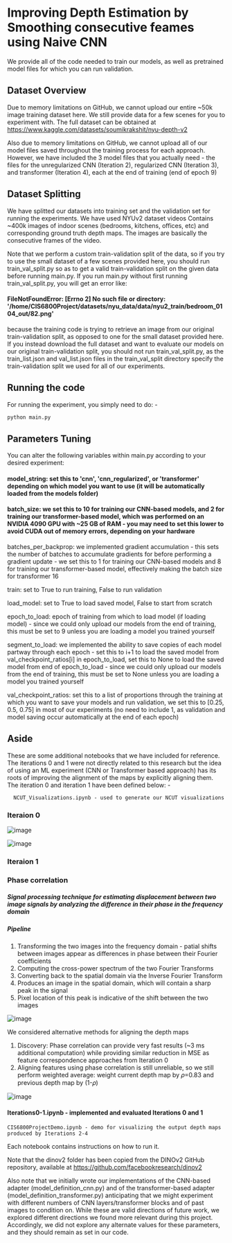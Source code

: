 # Improving Depth Estimation by Smoothing consecutive feames using Naive CNN

We provide all of the code needed to train our models, as well as pretrained model files for which you can run validation.

## Dataset Overview
Due to memory limitations on GitHub, we cannot upload our entire ~50k image training dataset here. We still provide data for a few scenes for you to experiment with. The full dataset can be obtained at https://www.kaggle.com/datasets/soumikrakshit/nyu-depth-v2

Also due to memory limitations on GitHub, we cannot upload all of our model files saved throughout the training process for each approach. However, we have included the 3 model files that you actually need - the files for the unregularized CNN (Iteration 2), regularized CNN (Iteration 3), and transformer (Iteration 4), each at the end of training (end of epoch 9)

## Dataset Splitting
We have splitted our datasets into training set and the validation set for running the experiments. We have used NYUv2 dataset videos Contains ~400k images of indoor scenes (bedrooms, kitchens, offices, etc) and corresponding ground truth depth maps. The images are basically the consecutive frames of the video.

Note that we perform a custom train-validation split of the data, so if you try to use the small dataset of a few scenes provided here, you should run train_val_split.py so as to get a valid train-validation split on the given data before running main.py. If you run main.py without first running train_val_split.py, you will get an error like: 
#### FileNotFoundError: [Errno 2] No such file or directory: '/home/CIS6800Project/datasets/nyu_data/data/nyu2_train/bedroom_0104_out/82.png' 
because the training code is trying to retrieve an image from our original train-validation split, as opposed to one for the small dataset provided here. If you instead download the full dataset and want to evaluate our models on our original train-validation split, you should not run train_val_split.py, as the train_list.json and val_list.json files in the train_val_split directory specify the train-validation split we used for all of our experiments.

## Running the code
For running the experiment, you simply need to do: -

```bash
python main.py
```



## Parameters Tuning
You can alter the following variables within main.py according to your desired experiment:
#### model_string: set this to 'cnn', 'cnn_regularized', or 'transformer' depending on which model you want to use (it will be automatically loaded from the models folder)

#### batch_size: we set this to 10 for training our CNN-based models, and 2 for training our transformer-based model, which was performed on an NVIDIA 4090 GPU with ~25 GB of RAM - you may need to set this lower to avoid CUDA out of memory errors, depending on your hardware

batches_per_backprop: we implemented gradient accumulation - this sets the number of batches to accumulate gradients for before performing a gradient update - we set this to 1 for training our CNN-based models and 8 for training our transformer-based model, effectively making the batch size for transformer 16

train: set to True to run training, False to run validation

load_model: set to True to load saved model, False to start from scratch

epoch_to_load: epoch of training from which to load model (if loading model) - since we could only upload our models from the end of training, this must be set to 9 unless you are loading a model you trained yourself

segment_to_load: we implemented the ability to save copies of each model partway through each epoch - set this to i+1 to load the saved model from val_checkpoint_ratios[i] in epoch_to_load, set this to None to load the saved model from end of epoch_to_load - since we could only upload our models from the end of training, this must be set to None unless you are loading a model you trained yourself

val_checkpoint_ratios: set this to a list of proportions through the training at which you want to save your models and run validation, we set this to [0.25, 0.5, 0.75] in most of our experiments (no need to include 1, as validation and model saving occur automatically at the end of each epoch)

## Aside
These are some additional notebooks that we have included for reference. The iterations 0 and 1 were not directly related to this research but the idea of using an ML experiment (CNN or Transformer based approach) has its roots of improving the alignment of the maps by explicitly aligning them. The iteration 0 and iteration 1 have been defined below: -

      NCUT_Visualizations.ipynb - used to generate our NCUT visualizations

### Iteraion 0

![image](https://github.com/user-attachments/assets/1142c5d0-ee59-4ce8-8c5c-d77638de2aac)

![image](https://github.com/user-attachments/assets/288e9cbb-6ef2-444a-af84-37aea109fd02)

### Iteraion 1

### Phase correlation
##### Signal processing technique for estimating displacement between two image signals by analyzing the difference in their phase in the frequency domain
##### Pipeline
  1. Transforming the two images into the frequency domain - patial shifts between images appear as differences in phase between their Fourier coefficients
  2. Computing the cross-power spectrum of the two Fourier Transforms
  3. Converting back to the spatial domain via the Inverse Fourier Transform
  4. Produces an image in the spatial domain, which will contain a sharp peak in the signal
  5. Pixel location of this peak is indicative of the shift between the two images

![image](https://github.com/user-attachments/assets/6a131961-30d2-4a9b-a421-78f1fb4eaa5e)

We considered alternative methods for aligning the depth maps
1. Discovery: Phase correlation can provide very fast results (~3 ms additional computation) while providing similar reduction in MSE as feature correspondence approaches from Iteration 0
2. Aligning features using phase correlation is still unreliable, so we still perform weighted average: weight current depth map by 𝜌=0.83 and previous depth map by (1-𝜌)

![image](https://github.com/user-attachments/assets/2c89f17b-28d0-4ce2-a408-6ff005aa99c7)


#### Iterations0-1.ipynb - implemented and evaluated Iterations 0 and 1

    CIS6800ProjectDemo.ipynb - demo for visualizing the output depth maps produced by Iterations 2-4

Each notebook contains instructions on how to run it.

Note that the dinov2 folder has been copied from the DINOv2 GitHub repository, available at https://github.com/facebookresearch/dinov2

Also note that we initially wrote our implementations of the CNN-based adapter (model_definition_cnn.py) and of the transformer-based adapter (model_definition_transformer.py) anticipating that we might experiment with different numbers of CNN layers/transformer blocks and of past images to condition on. While these are valid directions of future work, we explored different directions we found more relevant during this project. Accordingly, we did not explore any alternate values for these parameters, and they should remain as set in our code.
